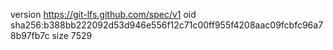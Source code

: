 version https://git-lfs.github.com/spec/v1
oid sha256:b388bb222092d53d946e556f12c71c00ff955f4208aac09fcbfc96a78b97fb7c
size 7529
